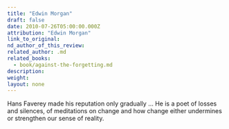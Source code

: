```yaml
---
title: "Edwin Morgan"
draft: false
date: 2010-07-26T05:00:00.000Z
attribution: "Edwin Morgan"
link_to_original:
nd_author_of_this_review:
related_author: .md
related_books:
  - book/against-the-forgetting.md
description:
weight:
layout: none
---
```

Hans Faverey made his reputation only gradually ... He is a poet of losses and silences, of meditations on change and how change either undermines or strengthen our sense of reality.

